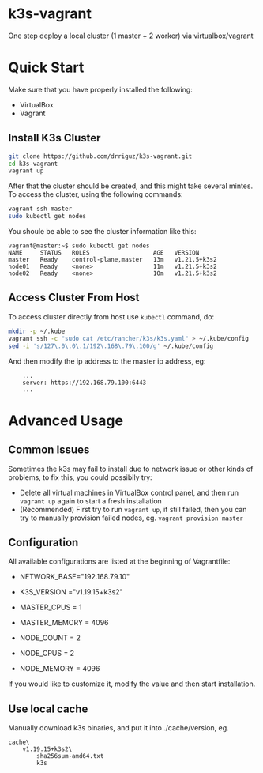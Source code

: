 # k3s-vagrant
One step deploy a local cluster (1 master + 2 worker)  via virtualbox/vagrant

# Quick Start

Make sure that you have properly installed the following:

* VirtualBox
* Vagrant

## Install K3s Cluster
```bash
git clone https://github.com/drriguz/k3s-vagrant.git
cd k3s-vagrant
vagrant up
```

After that the cluster should be created, and this might take several mintes. To access the cluster, using the following commands:

```bash
vagrant ssh master
sudo kubectl get nodes
```

You shoule be able to see the cluster information like this:
```
vagrant@master:~$ sudo kubectl get nodes
NAME     STATUS   ROLES                  AGE   VERSION
master   Ready    control-plane,master   13m   v1.21.5+k3s2
node01   Ready    <none>                 11m   v1.21.5+k3s2
node02   Ready    <none>                 10m   v1.21.5+k3s2
```

## Access Cluster From Host

To access cluster directly from host use `kubectl` command, do:

```bash
mkdir -p ~/.kube
vagrant ssh -c "sudo cat /etc/rancher/k3s/k3s.yaml" > ~/.kube/config
sed -i 's/127\.0\.0\.1/192\.168\.79\.100/g' ~/.kube/config
```

And then modify the ip address to the master ip address, eg:

```
    ...
    server: https://192.168.79.100:6443
    ...
```

# Advanced Usage
## Common Issues

Sometimes the k3s may fail to install due to network issue or other kinds of problems, to fix this, you could possibily try:

* Delete all virtual machines in VirtualBox control panel, and then run `vagrant up` again to start a fresh installation
* (Recommended) First try to run `vagrant up`, if still failed, then you can try to manually provision failed nodes, eg. `vagrant provision master`

## Configuration

All available configurations are listed at the beginning of Vagrantfile:

* NETWORK_BASE="192.168.79.10"
* K3S_VERSION ="v1.19.15+k3s2"

* MASTER_CPUS   = 1
* MASTER_MEMORY = 4096
* NODE_COUNT    = 2
* NODE_CPUS     = 2
* NODE_MEMORY   = 4096

If you would like to customize it, modify the value and then start installation.

## Use local cache

Manually download k3s binaries, and put it into ./cache/version, eg.

```
cache\
    v1.19.15+k3s2\
        sha256sum-amd64.txt
        k3s
```